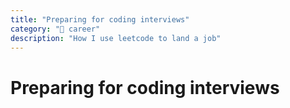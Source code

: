 ```yaml
---
title: "Preparing for coding interviews"
category: "🚀 career"
description: "How I use leetcode to land a job"
---
```


# Preparing for coding interviews